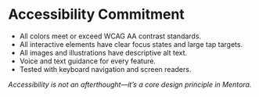 # Accessibility Commitment


- All colors meet or exceed WCAG AA contrast standards.
- All interactive elements have clear focus states and large tap targets.
- All images and illustrations have descriptive alt text.
- Voice and text guidance for every feature.
- Tested with keyboard navigation and screen readers.

*Accessibility is not an afterthought—it’s a core design principle in Mentora.*
